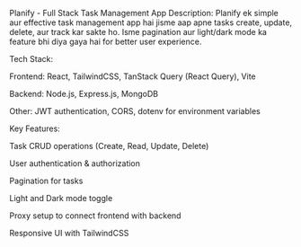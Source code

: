Planify - Full Stack Task Management App
Description:
Planify ek simple aur effective task management app hai jisme aap apne tasks create, update, delete, aur track kar sakte ho. Isme pagination aur light/dark mode ka feature bhi diya gaya hai for better user experience.

Tech Stack:

Frontend: React, TailwindCSS, TanStack Query (React Query), Vite

Backend: Node.js, Express.js, MongoDB

Other: JWT authentication, CORS, dotenv for environment variables

Key Features:

Task CRUD operations (Create, Read, Update, Delete)

User authentication & authorization

Pagination for tasks

Light and Dark mode toggle

Proxy setup to connect frontend with backend

Responsive UI with TailwindCSS

